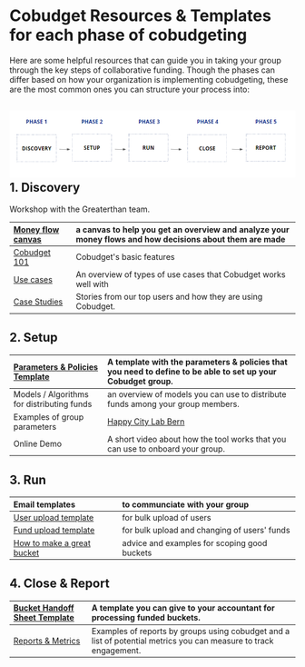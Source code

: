 # Cobudget Resources & Templates for each phase of cobudgeting

Here are some helpful resources that can guide you in taking your group through the key steps of collaborative funding. Though the phases can differ based on how your organization is implementing cobudgeting, these are the most common ones you can structure your process into:

## ![](/assets/phasescobudget.png)1. Discovery

Workshop with the Greaterthan team.

| [Money flow canvas](/the-money-flow-canvas.md) | a canvas to help you get an overview and analyze your money flows and how decisions about them are made |
| :--- | :--- |
| [Cobudget 101](/learn-how-to-use-cobudget/key-features.md) | Cobudget's basic features |
| [Use cases](/case-studies-and-user-stories.md) | An overview of types of use cases that Cobudget works well with |
| [Case Studies](/case-studies.md) | Stories from our top users and how they are using Cobudget. |

## 2. Setup

| [Parameters & Policies Template](https://docs.google.com/document/d/1yK8A3HoT8Yd7ElYKfuccRibgCXb_yEj5Pu8WFMPAUts/edit#) | A template with the parameters & policies that you need to define to be able to set up your Cobudget group. |
| :--- | :--- |
| Models / Algorithms for distributing funds | an overview of models you can use to distribute funds among your group members. |
| Examples of group parameters | [Happy City Lab Bern](https://amanitas.gitbooks.io/amanitas-handbook/content/cobudget-collaborative-funding/prototype-1-with-house-residents.html) |
| Online Demo | A short video about how the tool works that you can use to onboard your group. |

## 3. Run

| Email templates | to communciate with your group |
| :--- | :--- |
| [User upload template](https://docs.google.com/spreadsheets/d/1gyetC5knE7wFbNuPGQBmKuSi055il9mAOoaglGV6-0w/edit#gid=0) | for bulk upload of users |
| [Fund upload template](https://docs.google.com/spreadsheets/d/1gyetC5knE7wFbNuPGQBmKuSi055il9mAOoaglGV6-0w/edit#gid=1129322247) | for bulk upload and changing of users' funds |
| [How to make a great bucket](/guides-and-how-to.md) | advice and examples for scoping good buckets |

## 4. Close & Report

| [Bucket Handoff Sheet Template](https://docs.google.com/a/jessykate.com/spreadsheets/d/1gbqW2yJxNG7G7_B-oKbwQG0OoEiJY6pPTUppilORsyU/edit?usp=sharing) | A template you can give to your accountant for processing funded buckets. |
| :--- | :--- |
| [Reports & Metrics](https://docs.google.com/document/d/12YsZKYzUHEk9pXXECrwg6xs4ZdkYJTzszJwMowe3M0Y/edit) | Examples of reports by groups using cobudget and a list of potential metrics you can measure to track engagement. |



